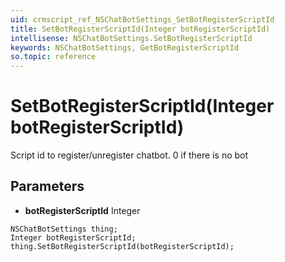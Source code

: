 ```yaml
---
uid: crmscript_ref_NSChatBotSettings_SetBotRegisterScriptId
title: SetBotRegisterScriptId(Integer botRegisterScriptId)
intellisense: NSChatBotSettings.SetBotRegisterScriptId
keywords: NSChatBotSettings, GetBotRegisterScriptId
so.topic: reference
---
```


# SetBotRegisterScriptId(Integer botRegisterScriptId)

Script id to register/unregister chatbot. 0 if there is no bot

## Parameters

* **botRegisterScriptId** Integer

```crmscript
NSChatBotSettings thing;
Integer botRegisterScriptId;
thing.SetBotRegisterScriptId(botRegisterScriptId);
```

